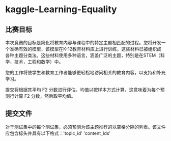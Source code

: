 # kaggle-Learning-Equality

## 比赛目标
本次竞赛的目标是简化将教育内容与课程中的特定主题相匹配的过程。您将开发一个准确有效的模型，该模型在K-12教育材料库上进行训练，这些材料已被组织成各种主题分类法。这些材料使用多种语言，涵盖广泛的主题，特别是在STEM（科学，技术，工程和数学）中。

您的工作将使学生和教育工作者能够更轻松地访问相关的教育内容，以支持和补充学习。

提交将根据其平均 F2 分数进行评估。均值以按样本方式计算，这意味着为每个预测行计算 F2 分数，然后取平均值。

## 提交文件
对于测试集中的每个测试集，必须预测为该主题推荐的以空格分隔的列表。该文件应包含标头并具有以下格式：'topic_id' 'content_ids'
